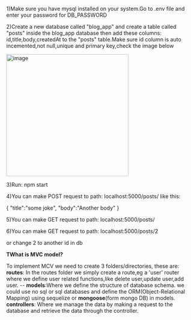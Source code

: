 1)Make sure you have mysql installed on your system.Go to .env file and enter your password for DB_PASSWORD

2)Create a new database called "blog_app" and create a table called "posts" inside the blog_app database then add these columns: id,title,body,createdAt to the "posts" table.Make sure id column is auto incemented,not null,unique and primary key,check the image below

<img width="325" alt="image" src="https://user-images.githubusercontent.com/40856827/194728812-d15e9ad5-f646-4394-a885-d02a06bccafc.png">


3)Run: npm start

4)You can make POST request to path: localhost:5000/posts/ like this:

{
    "title":"some joke",
    "body":"Another body"
}

5)You can make GET request to path: localhost:5000/posts/

6)You can make GET request to path: localhost:5000/posts/2

or change 2 to another id in db

**TWhat is MVC model?**

To implement MCV we need to create 3 folders/directories, these are:
**routes**: In the routes folder we simply create a route,eg a 'user' router where we define user related functions,like delete user,update user,add user. --
**models**:Where we define the structure of database schema. we could use no sql or sql databases and define the ORM(Object-Relational Mapping) using sequelize or **mongoose**(form mongo DB) in models.
**controllers**: Where we manage the data by making a request to the database and retrieve the data through the controller.
